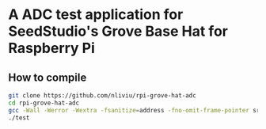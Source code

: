 # A ADC test application for SeedStudio's Grove Base Hat for Raspberry Pi

## How to compile
```bash
git clone https://github.com/nliviu/rpi-grove-hat-adc
cd rpi-grove-hat-adc
gcc -Wall -Werror -Wextra -fsanitize=address -fno-omit-frame-pointer src/libi2c.c src/grove_hat_adc.c src/test.c -static-libasan -o test
./test
```
